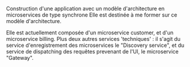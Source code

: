 Construction d'une application avec un modèle d'architecture en microservices de type synchrone
Elle est destinée à me former sur ce modèle d'architecture.

Elle est actuellement composée d'un microservice customer, et d'un microservice billing.
Plus deux autres services 'techniques' : il s'agit du service d'enregistrement des microservices le "Discovery service",
et du service de dispatching des requêtes prevenant de l'UI, le microservice "Gateway".
